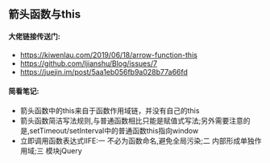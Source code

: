## 箭头函数与this
#### 大佬链接传送门:
- https://kiwenlau.com/2019/06/18/arrow-function-this
- https://github.com/ljianshu/Blog/issues/7
- https://juejin.im/post/5aa1eb056fb9a028b77a66fd
#### 简看笔记:
- 箭头函数中的this来自于函数作用域链，并没有自己的this  
- 箭头函数简洁写法规则,与普通函数相比只能是赋值式写法;另外需要注意的是,setTimeout/setInterval中的普通函数this指向window  
- 立即调用函数表达式IIFE:一 不必为函数命名,避免全局污染;二 内部形成单独作用域;三 模块jQuery